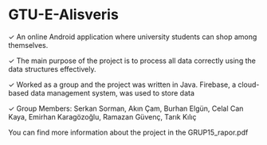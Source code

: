 # GTU-E-Alisveris

✓ An online Android application where university students can shop among themselves.

✓ The main purpose of the project is to process all data correctly using the data structures effectively.

✓ Worked as a group and the project was written in Java. Firebase, a cloud-based data management system, was used to store data

✓ Group Members: Serkan Sorman, Akın Çam, Burhan Elgün, Celal Can Kaya, Emirhan Karagözoğlu, Ramazan Güvenç, Tarık Kılıç

You can find more information about the project in the GRUP15_rapor.pdf
